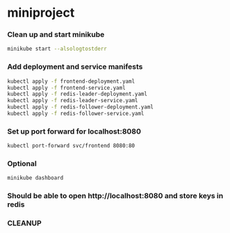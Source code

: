 # miniproject

### Clean up and start minikube
```bash
minikube start --alsologtostderr
```

### Add deployment and service manifests
```bash
kubectl apply -f frontend-deployment.yaml
kubectl apply -f frontend-service.yaml
kubectl apply -f redis-leader-deployment.yaml
kubectl apply -f redis-leader-service.yaml
kubectl apply -f redis-follower-deployment.yaml
kubectl apply -f redis-follower-service.yaml
```

### Set up port forward for localhost:8080
```bash
kubectl port-forward svc/frontend 8080:80
```

### Optional
```bash
minikube dashboard
```

### Should be able to open http://localhost:8080 and store keys in redis

[Guestbook demo]: https://kubernetes.io/docs/tutorials/stateless-application/guestbook/

### CLEANUP

<!-- EXTRA INFO
kubectl exec -it redis-leader-766465cd9c-vzkwc /bin/bash

kubectl create deployment redis6 --image=redis:6.2.6-bullseye
kubectl expose deployment redis6 --type=LoadBalancer --port=6379

kubectl create deployment nginx --image=nginx:1.16.1
kubectl expose deployment nginx --type=LoadBalancer --port=9001

https://kubernetes.io/docs/concepts/services-networking/service/
-->
